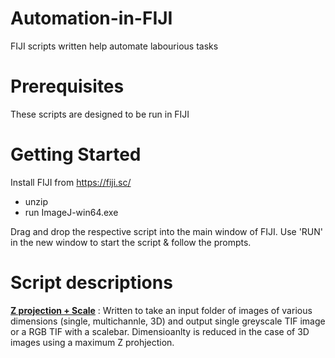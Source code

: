 # Automation-in-FIJI
FIJI scripts written help automate labourious tasks

# Prerequisites
These scripts are designed to be run in FIJI

# Getting Started
Install FIJI from https://fiji.sc/
 - unzip
 - run ImageJ-win64.exe

Drag and drop the respective script into the main window of FIJI. Use 'RUN' in the new window to start the script & follow the prompts.

# Script descriptions

[__Z projection + Scale__](Zprojection+Scale.ijm) : Written to take an input folder of images of various dimensions (single, multichannle, 3D) and output single greyscale TIF image or a RGB TIF with a scalebar.  Dimensioanlty is reduced in the case of 3D images using a maximum Z prohjection.
